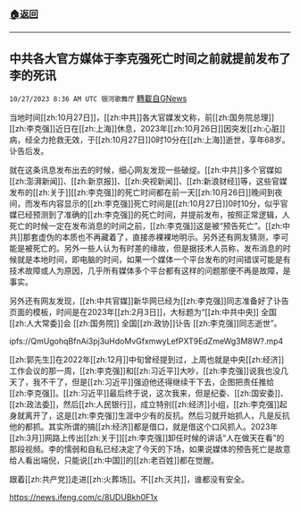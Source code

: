 ###  [:house:返回](README.md)
---


## 中共各大官方媒体于李克强死亡时间之前就提前发布了李的死讯
`10/27/2023 8:36 AM UTC 银河歌舞厅` [轉載自GNews](https://gnews.org/articles/1887523)

当地时间[[zh:10月27日]]，[[zh:中共]]各大官媒发文称，前[[zh:国务院总理]][[zh:李克强]]近日在[[zh:上海]]休息，2023年[[zh:10月26日]]因突发[[zh:心脏]]病，经全力抢救无效，于[[zh:10月27日]]0时10分在[[zh:上海]]逝世，享年68岁。讣告后发。

就在这条讯息发布出去的时候，细心网友发现一些破绽。[[zh:中共]]多个官媒如[[zh:澎湃新闻]]、[[zh:新京报]]、[[zh:央视新闻]]、[[zh:新浪财经]]等，这些官媒发布的[[zh:关于]][[zh:李克强]]的死亡时间都在前一天[[zh:10月26日]]晚间到夜间，而发布内容显示的[[zh:李克强]]死亡时间是[[zh:10月27日]]0时10分，似乎官媒已经预测到了准确的[[zh:李克强]]的死亡时间，并提前发布，按照正常逻辑，人死亡的时候一定在发布消息的时间之前，[[zh:李克强]]这是被“预告死亡”。[[zh:中共]]那套虚伪的本质也不再藏着了，直接赤裸裸地明示。另外还有网友猜测，李可能是被死亡的。另外一些人认为有时差的缘故，但是据技术人员称，发布消息的时候就是本地时间，即电脑的时间，如果一个媒体一个平台发布的时间错误可能是有技术故障或人为原因，几乎所有媒体多个平台都有这样的问题那便不再是故障，是事实。

另外还有网友发现，[[zh:中共官媒]]新华网已经为[[zh:李克强]]同志准备好了讣告页面的模板，时间是在2023年[[zh:2月3日]]，大标题为“[[zh:中共中央]] 全国[[zh:人大常委]]会 [[zh:国务院]] 全国[[zh:政协]]讣告 [[zh:李克强]]同志逝世”。

ipfs://QmUgohqBfnAi3pj3uHdoMvGfxmwyLefPXT9EdZmeWg3M8W?.mp4

[[zh:郭先生]]在2022年[[zh:12月]]中旬曾经提到过，上周也就是中央[[zh:经济]]工作会议的那一周，[[zh:李克强]]和[[zh:习近平]]大吵，[[zh:李克强]]说我也没几天了，我不干了，但是[[zh:习近平]]强迫他还得继续干下去，企图把责任推给[[zh:李克强]]。[[zh:习近平]]最后终于说，这次我来，但是纪委、[[zh:国安委]]、[[zh:政法委]]，然后[[zh:人民银行]]，成立特别[[zh:经济]]小组，[[zh:李克强]]起身就离开了，这是[[zh:李克强]]生涯中少有的反抗。然后习就开始抓人，凡是反抗他的都抓。其实所谓的搞[[zh:经济]]都是借口，就是借这个口风抓人。2023年[[zh:3月]]网路上传出[[zh:关于]][[zh:李克强]]卸任时候的讲话“人在做天在看”的那段视频。李的懦弱和自私已经决定了今天的下场，如果说媒体的预告死亡是故意给人看出端倪，只能说[[zh:中国]]的[[zh:老百姓]]都在觉醒。

跟着[[zh:共产党]]走进[[zh:火葬场]]。不[[zh:灭共]]，谁都没有安全。


<https://news.ifeng.com/c/8UDUBkh0F1x>

